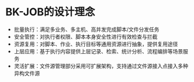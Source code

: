 # BK-JOB的设计理念
- 批量执行：满足多业务、多主机、高并发完成脚本/文件分发任务
- 安全管控：对执行者权限、脚本本身安全性进行有效检查与拦截
- 资源复用：对脚本、作业、执行目标等通用资源进行抽象，提供复用途径
- 上层应用：基于执行内容提供上层记录、检索、统计分析、流程编排等场景服务
- 灵活扩展：文件源管理部分采用可扩展架构，支持通过文件源接入点接入多种异构文件源
